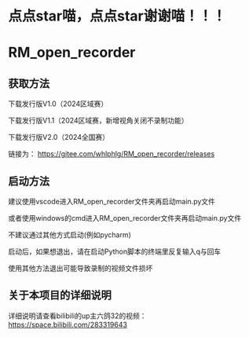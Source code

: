 # 点点star喵，点点star谢谢喵！！！

# RM_open_recorder

## 获取方法
下载发行版V1.0（2024区域赛）

下载发行版V1.1（2024区域赛，新增视角关闭不录制功能）

下载发行版V2.0（2024全国赛）


链接为： https://gitee.com/whlphlg/RM_open_recorder/releases

## 启动方法
建议使用vscode进入RM_open_recorder文件夹再启动main.py文件

或者使用windows的cmd进入RM_open_recorder文件夹再启动main.py文件

不建议通过其他方式启动(例如pycharm)

启动后，如果想退出，请在启动Python脚本的终端里反复输入q与回车

使用其他方法退出可能导致录制的视频文件损坏

## 关于本项目的详细说明
详细说明请查看bilibili的up主六鸽32的视频： https://space.bilibili.com/283319643